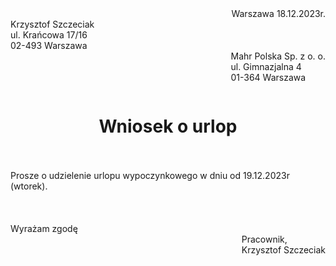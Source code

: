 
<div style="text-align: right"> Warszawa 18.12.2023r.  </div>

<div style="text-align: left"> Krzysztof Szczeciak</div>
<div style="text-align: left">ul. Krańcowa 17/16</div>
<div style="text-align: left">02-493 Warszawa</div>
<div style="float: right">
	<div style="text-align: left">
	Mahr Polska Sp. z o. o. <br>
	ul. Gimnazjalna 4<br>
	01-364 Warszawa<br>
	</div>
</div>

<br><br><br>
<div style="text-align: center">
<h1> Wniosek o urlop </h2>
</div>
<br><br>
<div>
Prosze o udzielenie urlopu wypoczynkowego w dniu od 19.12.2023r (wtorek).
</div>
<br><br><br>

<div style="text-align: left">Wyrażam zgodę</div>
<div style="float: right">
	<div style="text-align: left">
	Pracownik, <br>
	Krzysztof Szczeciak<br>
	</div>
</div>
